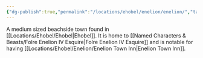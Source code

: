 ```yaml
---
{"dg-publish":true,"permalink":"/locations/ehobel/enelion/enelion/","tags":["Location","Unexplored"],"updated":"2025-01-14T21:03:47.360+00:00"}
---
```


A medium sized beachside town found in [[Locations/Ehobel/Ehobel\|Ehobel]]. It is home to [[Named Characters & Beasts/Folre Enelion IV Esquire\|Folre Enelion IV Esquire]] and is notable for having [[Locations/Ehobel/Enelion/Enelion Town Inn\|Enelion Town Inn]]. 